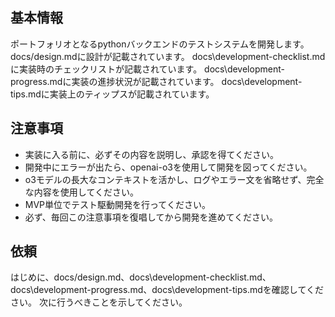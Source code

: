 ## 基本情報
ポートフォリオとなるpythonバックエンドのテストシステムを開発します。
docs/design.mdに設計が記載されています。
docs\development-checklist.mdに実装時のチェックリストが記載されています。
docs\development-progress.mdに実装の進捗状況が記載されています。
docs\development-tips.mdに実装上のティップスが記載されています。

## 注意事項
- 実装に入る前に、必ずその内容を説明し、承認を得てください。
- 開発中にエラーが出たら、openai-o3を使用して開発を図ってください。
- o3モデルの長大なコンテキストを活かし、ログやエラー文を省略せず、完全な内容を使用してください。
- MVP単位でテスト駆動開発を行ってください。
- 必ず、毎回この注意事項を復唱してから開発を進めてください。

## 依頼
はじめに、docs/design.md、docs\development-checklist.md、docs\development-progress.md、docs\development-tips.mdを確認してください。
次に行うべきことを示してください。
